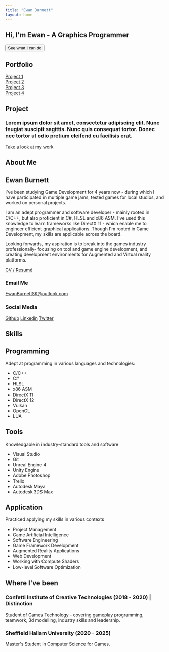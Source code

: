 ```yaml
---
title: "Ewan Burnett"
layout: home
---
```


<html>
    <head>
        <meta charset="UTF-8">
        <meta name = 'viewport' content = 'width = device-width, initial-scale = 1.0'>
        <title>Portfolio</title>
        <link rel = 'stylesheet' href = 'assets/stylesheet.css'>
        <link rel="stylesheet" href="/assets/flickity.css" media="screen">
        <link rel="stylesheet" href="/assets/fullscreen.css" media="screen">
    </head>
    <body>
        <section id = 'home'>
            <div class="pagewrapper">    <!--class = 'main'-->
                <div class = 'sitedemo'>
                    <!--Embed WebGl mini-project here-->
                    <canvas id = 'demoCanvas' width = '1280' height = '720'></canvas>
                    <script src="/assets/gl-matrix.js"></script>
                    <script src="/assets/sitedemo.js"></script>
                </div>
                <div class = 'tagline'>
                    <h1>Hi, I'm Ewan - A Graphics Programmer</h1>
                    <button class = 'demo'>See what I can do</button>
                </div>
            </div>
        </section>
        <section id="portfolio">
            <div class = 'pagewrapper'> 
                <h1>Portfolio</h1>
                <div class="showreel js-flickity" data-flickity='{ "wrapAround": true, "autoPlay":true, "fullscreen":true, "cellselector":".slide" }'>
                    <div class="slide" id = 'project1'><a href = '#'>Project 1</a></div>
                    <div class="slide" id = 'project2'><a href = '#'>Project 2</a></div>
                    <div class="slide" id = 'project3'><a href = '#'>Project 3</a></div>
                    <div class="slide" id = 'project4'><a href = '#'>Project 4</a></div>
                </div>    
                <div class = 'project'>
                    <h2>Project</h2>
                    <h3>Lorem ipsum dolor sit amet, consectetur adipiscing elit. Nunc feugiat suscipit sagittis. Nunc quis consequat tortor. Donec nec tortor ut odio pretium eleifend eu facilisis erat.</h3>
                    <a href = '/projects/'>Take a look at my work</a>
                </div>            
            </div>
        </section>
       <section id = "details">
       <div class = 'pagewrapper'>
            <h1>About Me</h1>
            <div class = 'about'>
                    <div class = 'promoimage'></div>
                    <div id = 'intro'>
                        <div id = 'summary'>
                            <h2>Ewan Burnett</h2>
                            <p>I've been studying Game Development for 4 years now - during which I have participated in multiple game jams, tested games for local studios, and worked on personal projects. </p>
                            <p>
                            I am an adept programmer and software developer - mainly rooted in C/C++, but also proficient in C#, HLSL and x86 ASM. I've used this knowledge to learn frameworks like DirectX 11 - which enable me to engineer efficient graphical applications. Though I'm rooted in Game Development, my skills are applicable across the board.
                            </p>
                            <p>
                            Looking forwards, my aspiration is to break into the games industry professionally- focusing on tool and game engine development, and creating development environments for Augmented and Virtual reality platforms. 
                            </p>
                            <a href = '/assets/Ewan Burnett CV 2021 _ 2022.pdf'>CV / Resumé</a>
                        </div>
                        <div class="contact">
                            <div id = 'email'>
                                <h3>Email Me</h3>
                                <a href = 'mailto:ewanburnettsk@outlook.com'>EwanBurnettSK@outlook.com</a>
                            </div>
                            <div id = 'social'>
                                <h3>Social Media</h3>                            
                                    <a href = 'https://github.com/ewanburnett'>Github</a>
                                    <a href = 'https://www.linkedin.com/in/ewanburnettsk'>Linkedin</a>
                                    <a href = 'https://twitter.com/strikerdev_'>Twitter</a>                            
                            </div>
                        </div>
                    </div>
            </div>
           </div>
       </section>
       <section id="skills">
       <div class = 'pagewrapper'>
            <h1>Skills</h1>
            <div class = 'tech'>
                <div class = 'skill'>
                    <h2>Programming</h2>
                    <p>Adept at programming in various languages and technologies:</p>
                    <ul>
                        <li>C/C++</li>
                        <li>C#</li>
                        <li>HLSL</li>
                        <li>x86 ASM</li>
                        <li>DirectX 11</li>
                        <li>DirectX 12</li>
                        <li>Vulkan</li>
                        <li>OpenGL</li>
                        <li>LUA</li>
                    </ul>
                </div>
                <div class = 'skill'>
                    <h2>Tools</h2>
                    <p>Knowledgable in industry-standard tools and software</p>
                    <ul>
                        <li>Visual Studio</li>
                        <li>Git</li>
                        <li>Unreal Engine 4</li>
                        <li>Unity Engine</li>
                        <li>Adobe Photoshop</li>
                        <li>Trello</li>
                        <li>Autodesk Maya</li>
                        <li>Autodesk 3DS Max</li>
                    </ul>
                </div>
                <div class = 'skill'>
                    <h2>Application</h2>
                    <p>Practiced applying my skills in various contexts</p>
                    <ul>
                        <li>Project Management</li>
                        <li>Game Artificial Intelligence</li>
                        <li>Software Engineering</li>
                        <li>Game Framework Development</li>
                        <li>Augmented Reality Applications</li>
                        <li>Web Development</li>
                        <li>Working with Compute Shaders</li>
                        <li>Low-level Software Optimization</li>
                    </ul>
                </div>
            </div>
            <div class = 'timeline'>
            <h2>Where I've been</h2>
                    <div>
                        <h3>Confetti Institute of Creative Technologies (2018 - 2020) | Distinction</h3>
                        <p>Student of Games Technology - covering gameplay programming, teamwork, 3d modelling, industry skills and leadership.</p>
                    </div>
                    <div>
                        <h3>Sheffield Hallam University (2020 - 2025)</h3>
                        <p>Master's Student in Computer Science for Games.</p>
                    </div>
            </div>
        </div>
       </section>
       <script src="/assets/flickity.pkgd.min.js"></script>
       <script src="/assets/fullscreen.js"></script>
    </body>
</html>

